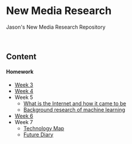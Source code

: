 # New Media Research

Jason's New Media Research Repository

<br>

## Content

#### Homework

* [Week 3](homework/02.07.answers.md)
* [Week 4](homework/02.14.new.tech.md)
* Week 5
  * [What is the Internet and how it came to be](homework/02.21.what.is.the.internet.md)
  * [Background research of machine learning](homework/02.21.machine.learning.background.research.md)
* [Week 6](homework/02.28.answers.md)
* Week 7
  * [Technology Map](homework/03.07.tech.map.md)
  * [Future Diary](homework/03.07.future.diary.md)